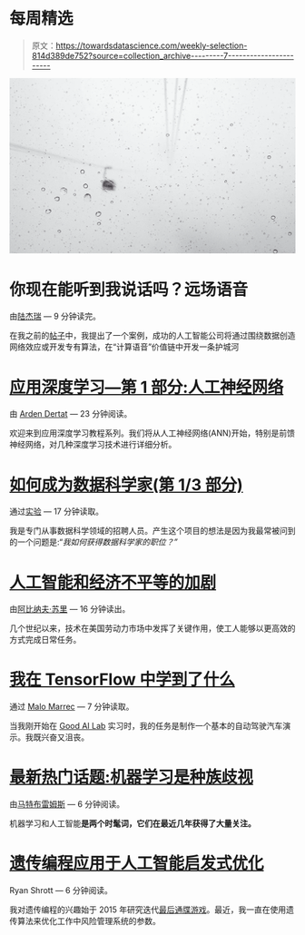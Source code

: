 # 每周精选

> 原文：<https://towardsdatascience.com/weekly-selection-814d389de752?source=collection_archive---------7----------------------->

![](img/36cfa03cb3bd2ee70ee3e82a78bc127f.png)

# 你现在能听到我说话吗？远场语音

由[陆杰瑞](https://medium.com/u/242a8d3b145?source=post_page-----814d389de752--------------------------------) — 9 分钟读完。

在我之前的[帖子](https://medium.com/startup-grind/the-network-effect-of-voice-ba47f08ad2de)中，我提出了一个案例，成功的人工智能公司将通过围绕数据创造网络效应或开发专有算法，在“计算语音”价值链中开发一条护城河

# [应用深度学习—第 1 部分:人工神经网络](https://medium.com/towards-data-science/applied-deep-learning-part-1-artificial-neural-networks-d7834f67a4f6)

由 [Arden Dertat](https://medium.com/u/6db35fa87ba2?source=post_page-----814d389de752--------------------------------) — 23 分钟阅读。

欢迎来到应用深度学习教程系列。我们将从人工神经网络(ANN)开始，特别是前馈神经网络，对几种深度学习技术进行详细分析。

# [如何成为数据科学家(第 1/3 部分)](https://medium.com/towards-data-science/how-to-become-a-data-scientist-part-1-3-8706a62b809e)

通过[实验](https://medium.com/u/980d9dee3ea8?source=post_page-----814d389de752--------------------------------) — 17 分钟读取。

我是专门从事数据科学领域的招聘人员。产生这个项目的想法是因为我最常被问到的一个问题是:“*我如何获得数据科学家的职位？”*

# [人工智能和经济不平等的加剧](https://medium.com/towards-data-science/artificial-intelligence-and-the-rise-of-economic-inequality-b9d81be58bec)

由[阿比纳夫·苏里](https://medium.com/u/757902f29b22?source=post_page-----814d389de752--------------------------------) — 16 分钟读出。

几个世纪以来，技术在美国劳动力市场中发挥了关键作用，使工人能够以更高效的方式完成日常任务。

# [我在 TensorFlow 中学到了什么](https://medium.com/towards-data-science/what-i-learnt-building-a-simple-self-steering-car-in-tensorflow-c8d7cab6f6d)

通过 [Malo Marrec](https://medium.com/u/9c80d94adedf?source=post_page-----814d389de752--------------------------------) — 7 分钟读取。

当我刚开始在 [Good AI Lab](http://goodailab.com) 实习时，我的任务是制作一个基本的自动驾驶汽车演示。我既兴奋又沮丧。

# [最新热门话题:机器学习是种族歧视](https://medium.com/towards-data-science/the-new-hot-take-machine-learning-is-racist-1319943cf1fe)

由[马特布雷姆斯](https://medium.com/u/55680478461?source=post_page-----814d389de752--------------------------------) — 6 分钟阅读。

机器学习和人工智能**是两个时髦词，它们在最近几年获得了大量关注。**

# [遗传编程应用于人工智能启发式优化](https://medium.com/towards-data-science/genetic-programming-for-ai-heuristic-optimization-9d7fdb115ee1)

Ryan Shrott — 6 分钟阅读。

我对遗传编程的兴趣始于 2015 年研究迭代[最后通牒游戏](https://en.wikipedia.org/wiki/Ultimatum_game)。最近，我一直在使用遗传算法来优化工作中风险管理系统的参数。
